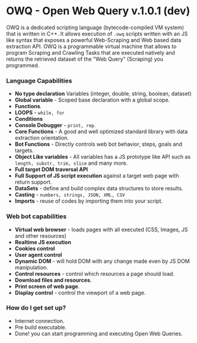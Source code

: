 # OWQ - Open Web Query v.1.0.1 (dev) #

OWQ is a dedicated scripting language (bytecode-compiled VM system) that is written in C++.
It allows execution of `.owq` scripts written with an JS like syntax that exposes a powerful
Web-Scraping and Web based data extraction API.
OWQ is a programmable virtual machine that allows to program Scraping and Crawling Tasks that 
are executed natively and returns the retrieved dataset of the "Web Query" (Scraping) you programmed.
 
### Language Capabilities ###

* **No type declaration** Variables (integer, double, string, boolean, dataset)  
* **Global variable** - Scoped base declaration with a global scope.
* **Functions**.
* **LOOPS** - `while, for`
* **Conditions**
* **Console Debugger** - `print, rep`.
* **Core Functions** - A good and well optimized standard library with data extraction orientation.
* **Bot Functions** - Directly controls web bot behavior, steps, goals and targets.
* **Object Like variables** - All variables has a JS prototype like API such as `length, substr, trim, slice` and many more.
* **Full target DOM traversal API**
* **Full Support of JS script execution** against a target web page with return support.
* **DataSets** - define and build complex data structures to store results.
* **Casting** - `numbers, strings, JSON, XML, CSV`
* **Imports** - reuse of codes by importing them into your script.

### Web bot capabilities ###
* **Virtual web browser** - loads pages with all executed (CSS, Images, JS and other resources)
* **Realtime JS execution**
* **Cookies control**
* **User agent control**
* **Dynamic DOM** - will hold DOM with any change made even by JS DOM manipulation.
* **Control resources** - control which resources a page should load.
* **Download files and resources**.
* **Print screen of web page**.
* **Display control** - control the viewport of a web page.

### How do I get set up? ###

* Internet connection.
* Pre build executable.
* Done! you can start programming and executing Open Web Queries.